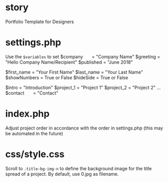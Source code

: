 # story
Portfolio Template for Designers

# settings.php
Use the `$variables` to set
  $company       = "Company Name"
  $greeting      = "Hello Company Name/Recipient"
  $published     = "June 2018"

  $first_name    = "Your First Name"
  $last_name     = "Your Last Name"
  $showNumbers   = True or False
  $hideSide      = True or False

  $intro         = "Introduction"
  $project_1     = "Project 1"
  $project_2     = "Project 2"
  ...
  $contact       = "Contact"

# index.php
Adjust project order in accordance with the order in settings.php (this may be automated in the future)

# css/style.css
Scroll to `.title-bg-img-n` to define the background image for the title spread of a project. By default, use 0.jpg as filename. 

